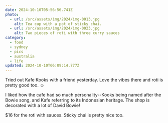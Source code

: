 ```yaml
---
date: 2024-10-10T05:56:56.741Z
photo:
  - url: /src/assets/img/2024/img-0013.jpg
    alt: Tea cup with a pot of sticky chai.
  - url: /src/assets/img/2024/img-0023.jpg
    alt: Two pieces of roti with three curry sauces
category:
  - food
  - sydney
  - pics
  - australia
  - life
updated: 2024-10-10T06:09:14.777Z
---
```


Tried out Kafe Kooks with a friend yesterday. Love the vibes there and roti is pretty good too. ☺

I liked how the cafe had so much personality--Kooks being named after the Bowie song, and Kafe referring to its Indonesian heritage. The shop is decorated with a lot of David Bowie!

$16 for the roti with sauces. Sticky chai is pretty nice too.
